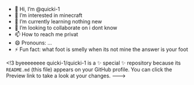 - 👋 Hi, I’m @quicki-1
- 👀 I’m interested in minecraft
- 🌱 I’m currently learning nothing new
- 💞️ I’m looking to collaborate on i dont know
- 📫 How to reach me privat
- 😄 Pronouns: ...
- ⚡ Fun fact: what foot is smelly when its not mine the answer is your foot

<!3 byeeeeeeee
quicki-1/quicki-1 is a ✨ special ✨ repository because its `README.md` (this file) appears on your GitHub profile.
You can click the Preview link to take a look at your changes.
--->
